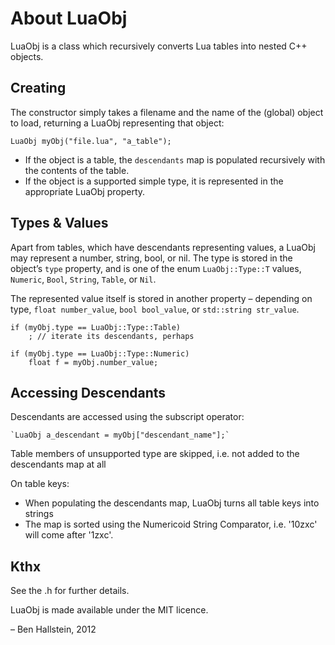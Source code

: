 
# About LuaObj

LuaObj is a class which recursively converts Lua tables into nested C++ objects.

## Creating

The constructor simply takes a filename and the name of the (global) object to load, returning a LuaObj representing that object:

    LuaObj myObj("file.lua", "a_table");

- If the object is a table, the `descendants` map is populated recursively with the contents of the table.
- If the object is a supported simple type, it is represented in the appropriate LuaObj property.


## Types & Values

Apart from tables, which have descendants representing values, a LuaObj may represent a number, string, bool, or nil. The type is stored in the object’s `type` property, and is one of the enum `LuaObj::Type::T` values, `Numeric`, `Bool`, `String`, `Table`, or `Nil`.

The represented value itself is stored in another property – depending on type, `float number_value`, `bool bool_value`, or `std::string str_value`.

    if (myObj.type == LuaObj::Type::Table)
        ; // iterate its descendants, perhaps
    
    if (myObj.type == LuaObj::Type::Numeric)
        float f = myObj.number_value;


## Accessing Descendants

Descendants are accessed using the subscript operator:

    `LuaObj a_descendant = myObj["descendant_name"];`


Table members of unsupported type are skipped, i.e. not added to the descendants map at all

On table keys:

- When populating the descendants map, LuaObj turns all table keys into strings
- The map is sorted using the Numericoid String Comparator, i.e. '10zxc' will come after '1zxc'.


## Kthx

See the .h for further details.

LuaObj is made available under the MIT licence.

– Ben Hallstein, 2012
